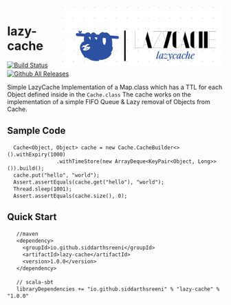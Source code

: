 <img align="right" src="https://github.com/siddarthsreeni/lazy-cache/blob/main/docs/logo.PNG?raw=true" />

# lazy-cache #

[![Build Status](https://travis-ci.com/siddarthsreeni/lazy-cache.svg?branch=main)](https://travis-ci.com/siddarthsreeni/lazy-cache)
[![Github All Releases](https://img.shields.io/github/downloads/siddarthsreeni/lazy-cache/total.svg)]()


Simple LazyCache Implementation of a Map.class which has a TTL for each Object defined inside in the `Cache.class` The cache works on the implementation of a simple FIFO Queue & 
Lazy removal of Objects from Cache.

## Sample Code ##

```
  Cache<Object, Object> cache = new Cache.CacheBuilder<>().withExpiry(1000)
                .withTimeStore(new ArrayDeque<KeyPair<Object, Long>>()).build();
  cache.put("hello", "world");
  Assert.assertEquals(cache.get("hello"), "world");
  Thread.sleep(1001);
  Assert.assertEquals(cache.size(), 0);
``` 

## Quick Start ##

```
   //maven 
   <dependency>
     <groupId>io.github.siddarthsreeni</groupId>
     <artifactId>lazy-cache</artifactId>
     <version>1.0.0</version>
   </dependency>

   // scala-sbt 
   libraryDependencies += "io.github.siddarthsreeni" % "lazy-cache" % "1.0.0"

```
